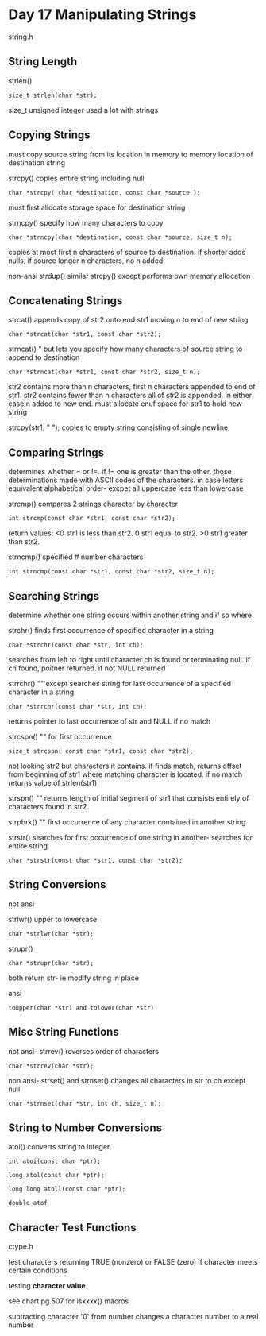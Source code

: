 # Day 17 Manipulating Strings

string.h

## String Length

strlen() 

	size_t strlen(char *str);

size_t unsigned integer used a lot with strings

## Copying Strings

must copy source string from its location in memory to memory location of destination string

strcpy() copies entire string including null 

	char *strcpy( char *destination, const char *source );

must first allocate storage space for destination string

strncpy() specify how many characters to copy

	char *strncpy(char *destination, const char *source, size_t n);

copies at most first n characters of source to destination. if shorter adds nulls, if source longer n characters, no n added

non-ansi strdup() similar strcpy() except performs own memory allocation

## Concatenating Strings

strcat() appends copy of str2 onto end str1 moving n to end of new string
	
	char *strcat(char *str1, const char *str2);

strncat() " but lets you specify how many characters of source string to append to destination

	char *strncat(char *str1, const char *str2, size_t n);

str2 contains more than n characters, first n characters appended to end of str1. str2 contains fewer than n characters all of str2 is appended. in either case n added to new end. must allocate enuf space for str1 to hold new string

strcpy(str1, " "); copies to empty string consisting of single newline

## Comparing Strings

determines whether = or !=. if != one is greater than the other. those determinations made with ASCII codes of the characters. in case letters equivalent alphabetical order- excpet all uppercase less than lowercase

strcmp() compares 2 strings character by character

	int strcmp(const char *str1, const char *str2);

return values: <0 str1 is less than str2. 0 str1 equal to str2. >0 str1 greater than str2. 

strncmp() specified \# number characters

	int strncmp(const char *str1, const char *str2, size_t n);

## Searching Strings

determine whether one string occurs within another string and if so where

strchr() finds first occurrence of specified character in a string

	char *strchr(const char *str, int ch);

searches from left to right until character ch is found or terminating null. if ch found, poitner returned. if not NULL returned

strrchr() "" except searches string for last occurrence of a specified character in a string

	char *strrchr(const char *str, int ch);

returns pointer to last occurrence of str and NULL if no match

strcspn() "" for first occurrence 

	size_t strcspn( const char *str1, const char *str2);

not looking str2 but characters it contains. if finds match, returns offset from beginning of str1 where matching character is located. if no match returns value of strlen(str1)

strspn() "" returns length of initial segment of str1 that consists entirely of characters found in str2

strpbrk() "" first occurrence of any character contained in another string

strstr() searches for first occurrence of one string in another- searches for entire string 

	char *strstr(const char *str1, const char *str2);

## String Conversions

not ansi

strlwr() upper to lowercase

	char *strlwr(char *str);

strupr()

	char *strupr(char *str);

both return str- ie modify string in place 

ansi

	toupper(char *str) and tolower(char *str)

## Misc String Functions

not ansi- strrev() reverses order of characters

	char *strrev(char *str);

non ansi- strset() and strnset() changes all characters in str to ch except null

	char *strnset(char *str, int ch, size_t n);

## String to Number Conversions

atoi() converts string to integer

	int atoi(const char *ptr);

	long atol(const char *ptr);
	
	long long atoll(const char *ptr);

	double atof

## Character Test Functions

ctype.h

test characters returning TRUE (nonzero) or FALSE (zero) if character meets certain conditions

testing **character value**

see chart pg.507 for isxxxx() macros

subtracting character '0' from number changes a character number to a real number

 


